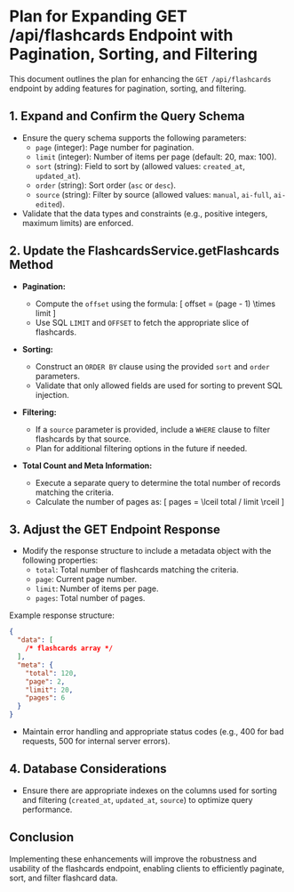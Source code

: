 # Plan for Expanding GET /api/flashcards Endpoint with Pagination, Sorting, and Filtering

This document outlines the plan for enhancing the `GET /api/flashcards` endpoint by adding features for pagination, sorting, and filtering.

## 1. Expand and Confirm the Query Schema

- Ensure the query schema supports the following parameters:
  - `page` (integer): Page number for pagination.
  - `limit` (integer): Number of items per page (default: 20, max: 100).
  - `sort` (string): Field to sort by (allowed values: `created_at`, `updated_at`).
  - `order` (string): Sort order (`asc` or `desc`).
  - `source` (string): Filter by source (allowed values: `manual`, `ai-full`, `ai-edited`).
- Validate that the data types and constraints (e.g., positive integers, maximum limits) are enforced.

## 2. Update the FlashcardsService.getFlashcards Method

- **Pagination:**

  - Compute the `offset` using the formula:
    \[
    offset = (page - 1) \times limit
    \]
  - Use SQL `LIMIT` and `OFFSET` to fetch the appropriate slice of flashcards.

- **Sorting:**

  - Construct an `ORDER BY` clause using the provided `sort` and `order` parameters.
  - Validate that only allowed fields are used for sorting to prevent SQL injection.

- **Filtering:**

  - If a `source` parameter is provided, include a `WHERE` clause to filter flashcards by that source.
  - Plan for additional filtering options in the future if needed.

- **Total Count and Meta Information:**
  - Execute a separate query to determine the total number of records matching the criteria.
  - Calculate the number of pages as:
    \[
    pages = \lceil total / limit \rceil
    \]

## 3. Adjust the GET Endpoint Response

- Modify the response structure to include a metadata object with the following properties:
  - `total`: Total number of flashcards matching the criteria.
  - `page`: Current page number.
  - `limit`: Number of items per page.
  - `pages`: Total number of pages.

Example response structure:

```json
{
  "data": [
    /* flashcards array */
  ],
  "meta": {
    "total": 120,
    "page": 2,
    "limit": 20,
    "pages": 6
  }
}
```

- Maintain error handling and appropriate status codes (e.g., 400 for bad requests, 500 for internal server errors).

## 4. Database Considerations

- Ensure there are appropriate indexes on the columns used for sorting and filtering (`created_at`, `updated_at`, `source`) to optimize query performance.

## Conclusion

Implementing these enhancements will improve the robustness and usability of the flashcards endpoint, enabling clients to efficiently paginate, sort, and filter flashcard data.
